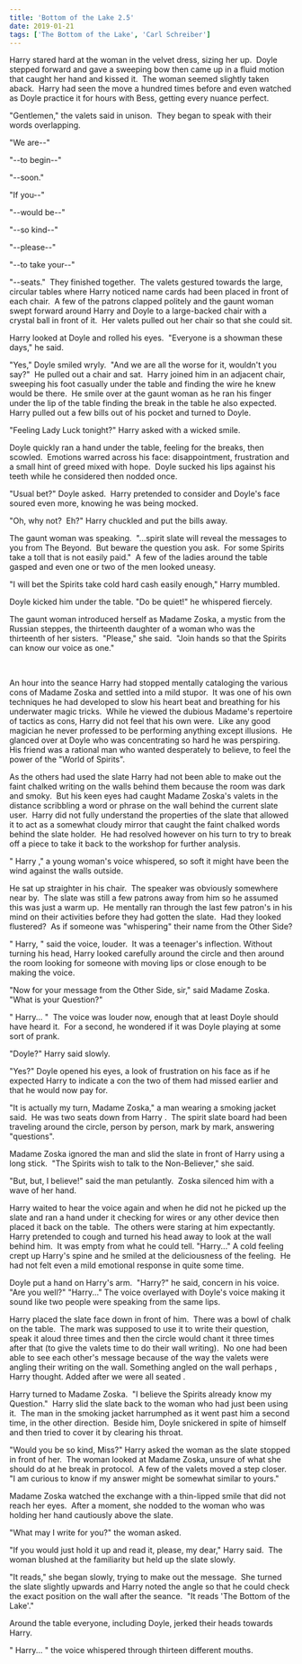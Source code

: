 ```yaml
---
title: 'Bottom of the Lake 2.5'
date: 2019-01-21
tags: ['The Bottom of the Lake', 'Carl Schreiber']
---
```


Harry stared hard at the woman in the velvet dress, sizing her up.  Doyle stepped forward and gave a sweeping bow then came up in a fluid motion that caught her hand and kissed it.  The woman seemed slightly taken aback.  Harry had seen the move a hundred times before and even watched as Doyle practice it for hours with Bess, getting every nuance perfect.

"Gentlemen," the valets said in unison.  They began to speak with their words overlapping.

"We are--"

"--to begin--"

"--soon."

"If you--"

"--would be--"

"--so kind--"

"--please--"

"--to take your--"

"--seats."  They finished together.  The valets gestured towards the large, circular tables where Harry noticed name cards had been placed in front of each chair.  A few of the patrons clapped politely and the gaunt woman swept forward around Harry and Doyle to a large-backed chair with a crystal ball in front of it.  Her valets pulled out her chair so that she could sit.

Harry looked at Doyle and rolled his eyes.  "Everyone is a showman these days," he said.

"Yes," Doyle smiled wryly.  "And we are all the worse for it, wouldn't you say?"  He pulled out a chair and sat.  Harry joined him in an adjacent chair, sweeping his foot casually under the table and finding the wire he knew would be there.  He smile over at the gaunt woman as he ran his finger under the lip of the table finding the break in the table he also expected.  Harry pulled out a few bills out of his pocket and turned to Doyle.

"Feeling Lady Luck tonight?" Harry asked with a wicked smile.

Doyle quickly ran a hand under the table, feeling for the breaks, then scowled.  Emotions warred across his face: disappointment, frustration and a small hint of greed mixed with hope.  Doyle sucked his lips against his teeth while he considered then nodded once.

"Usual bet?" Doyle asked.  Harry pretended to consider and Doyle's face soured even more, knowing he was being mocked.

"Oh, why not?  Eh?" Harry chuckled and put the bills away.

The gaunt woman was speaking.  "...spirit slate will reveal the messages to you from The Beyond.  But beware the question you ask.  For some Spirits take a toll that is not easily paid."  A few of the ladies around the table gasped and even one or two of the men looked uneasy.

"I will bet the Spirits take cold hard cash easily enough," Harry mumbled.

Doyle kicked him under the table. "Do be quiet!" he whispered fiercely.

The gaunt woman introduced herself as Madame Zoska, a mystic from the Russian steppes, the thirteenth daughter of a woman who was the thirteenth of her sisters.  "Please," she said.  "Join hands so that the Spirits can know our voice as one."

 

An hour into the seance Harry had stopped mentally cataloging the various cons of Madame Zoska and settled into a mild stupor.  It was one of his own techniques he had developed to slow his heart beat and breathing for his underwater magic tricks.  While he viewed the dubious Madame's repertoire of tactics as cons, Harry did not feel that his own were.  Like any good magician he never professed to be performing anything except illusions.  He glanced over at Doyle who was concentrating so hard he was perspiring.  His friend was a rational man who wanted desperately to believe, to feel the power of the "World of Spirits".

As the others had used the slate Harry had not been able to make out the faint chalked writing on the walls behind them because the room was dark and smoky.  But his keen eyes had caught Madame Zoska's valets in the distance scribbling a word or phrase on the wall behind the current slate user.  Harry did not fully understand the properties of the slate that allowed it to act as a somewhat cloudy mirror that caught the faint chalked words behind the slate holder.  He had resolved however on his turn to try to break off a piece to take it back to the workshop for further analysis.

" Harry ," a young woman's voice whispered, so soft it might have been the wind against the walls outside.

He sat up straighter in his chair.  The speaker was obviously somewhere near by.  The slate was still a few patrons away from him so he assumed this was just a warm up.  He mentally ran through the last few patron's in his mind on their activities before they had gotten the slate.  Had they looked flustered?  As if someone was "whispering" their name from the Other Side?

" Harry, " said the voice, louder.  It was a teenager's inflection. Without turning his head, Harry looked carefully around the circle and then around the room looking for someone with moving lips or close enough to be making the voice.

"Now for your message from the Other Side, sir," said Madame Zoska.  "What is your Question?"

" Harry... "  The voice was louder now, enough that at least Doyle should have heard it.  For a second, he wondered if it was Doyle playing at some sort of prank.

"Doyle?" Harry said slowly.

"Yes?" Doyle opened his eyes, a look of frustration on his face as if he expected Harry to indicate a con the two of them had missed earlier and that he would now pay for.

"It is actually my turn, Madame Zoska," a man wearing a smoking jacket said.  He was two seats down from Harry .  The spirit slate board had been traveling around the circle, person by person, mark by mark, answering "questions".

Madame Zoska ignored the man and slid the slate in front of Harry using a long stick.  "The Spirits wish to talk to the Non-Believer," she said.

"But, but, I believe!" said the man petulantly.  Zoska silenced him with a wave of her hand.

Harry waited to hear the voice again and when he did not he picked up the slate and ran a hand under it checking for wires or any other device then placed it back on the table.  The others were staring at him expectantly.  Harry pretended to cough and turned his head away to look at the wall behind him.  It was empty from what he could tell. "Harry..." A cold feeling crept up Harry's spine and he smiled at the deliciousness of the feeling.  He had not felt even a mild emotional response in quite some time.

Doyle put a hand on Harry's arm.  "Harry?" he said, concern in his voice. "Are you well?" "Harry..." The voice overlayed with Doyle's voice making it sound like two people were speaking from the same lips.

Harry placed the slate face down in front of him.  There was a bowl of chalk on the table.  The mark was supposed to use it to write their question, speak it aloud three times and then the circle would chant it three times after that (to give the valets time to do their wall writing).  No one had been able to see each other's message because of the way the valets were angling their writing on the wall. Something angled on the wall perhaps , Harry thought. Added after we were all seated .

Harry turned to Madame Zoska.  "I believe the Spirits already know my Question."  Harry slid the slate back to the woman who had just been using it.  The man in the smoking jacket harrumphed as it went past him a second time, in the other direction.  Beside him, Doyle snickered in spite of himself and then tried to cover it by clearing his throat.

"Would you be so kind, Miss?" Harry asked the woman as the slate stopped in front of her.  The woman looked at Madame Zoska, unsure of what she should do at he break in protocol.  A few of the valets moved a step closer.  "I am curious to know if my answer might be somewhat similar to yours."

Madame Zoska watched the exchange with a thin-lipped smile that did not reach her eyes.  After a moment, she nodded to the woman who was holding her hand cautiously above the slate.

"What may I write for you?" the woman asked.

"If you would just hold it up and read it, please, my dear," Harry said.  The woman blushed at the familiarity but held up the slate slowly.

"It reads," she began slowly, trying to make out the message.  She turned the slate slightly upwards and Harry noted the angle so that he could check the exact position on the wall after the seance.  "It reads 'The Bottom of the Lake'."

Around the table everyone, including Doyle, jerked their heads towards Harry.

" Harry... " the voice whispered through thirteen different mouths.
